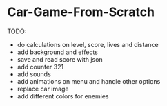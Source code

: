 # Car-Game-From-Scratch

TODO:
- do calculations on level, score, lives and distance
- add background and effects
- save and read score with json
- add counter 321
- add sounds
- add animations on menu and handle other options
- replace car image
- add different colors for enemies
